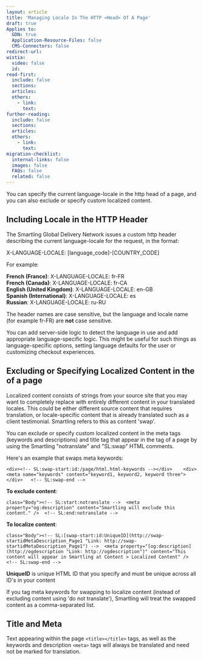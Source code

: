 ```yaml
---
layout: article
title: 'Managing Locale In The HTTP <Head> Of A Page'
draft: true
Applies to:
  GDN: true
  Application-Resource-Files: false
  CMS-Connectors: false
redirect-url:
wistia:
  video: false
  id:
read-first:
  include: false
  sections:
  articles:
  others:
    - link:
      text:
further-reading:
  include: false
  sections:
  articles:
  others:
    - link:
      text:
migration-checklist:
  internal-links: false
  images: false
  FAQs: false
  related: false
---
```



You can specify the current language-locale in the http head of a page, and you can also exclude or specify custom localized content.

## Including Locale in the HTTP Header

The Smartling Global Delivery Network issues a custom http header describing the current language-locale for the request, in the format:

X-LANGUAGE-LOCALE: [language_code]-[COUNTRY_CODE]

For example:

**French (France)**: X-LANGUAGE-LOCALE: fr-FR  
**French (Canada)**: X-LANGUAGE-LOCALE: fr-CA  
**English (United Kingdom)**: X-LANGUAGE-LOCALE: en-GB  
**Spanish (International)**: X-LANGUAGE-LOCALE: es  
**Russian**: X-LANGUAGE-LOCALE: ru-RU

The header names are case sensitive, but the language and locale name (for example fr-FR) are **not** case sensitive.

You can add server-side logic to detect the language in use and add appropriate language-specific logic. This might be useful for such things as language-specific options, setting language defaults for the user or customizing checkout experiences.

## Excluding or Specifying Localized Content in the <head> of a page

Localized content consists of strings from your source site that you may want to completely replace with entirely different content in your translated locales. This could be either different source content that requires translation, or locale-specific content that is already translated such as a client testimonial. Smartling refers to this as content 'swap'.

You can exclude or specify custom localized content in the meta tags (keywords and descriptions) and title tag that appear in the <head> tag of a page by using the Smartling "notranslate" and "SL:swap" HTML comments.

Here's an example that swaps meta keywords:

```<div><!-- SL:swap-start:id:/page/html.html-keywords --></div>    <div><meta name="keywords" content="keyword1, keyword2, keyword three"></div>   <!-- SL:swap-end -->```

**To exclude content**:

```class="Body"><!-- SL:start:notranslate -->  <meta property="og:description" content="Smartling will exclude this content." />  <!-- SL:end:notranslate -->```

**To localize content**:

```class="Body"><!-- SL:[swap-start:id:UniqueID](http://swap-startidMetaDescription_Page1 "Link: http://swap-startidMetaDescription_Page1") -->  <meta property="[og:description](http://ogdescription "Link: http://ogdescription")" content="This content will appear in Smartling at Content > Localized Content" />  <!-- SL:swap-end -->```

**UniqueID** is unique HTML ID that you specify and must be unique across all ID's in your content

If you tag meta keywords for swapping to localize content (instead of excluding content using 'do not translate'), Smartling will treat the swapped content as a comma-separated list.

## Title and Meta

Text appearing within the page ```<title></title>``` tags, as well as the keywords and description ```<meta>``` tags will always be translated and need not be marked for translation.